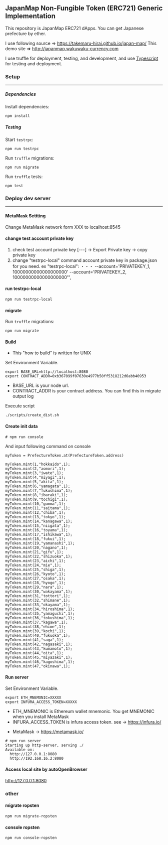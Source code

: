 ## JapanMap Non-Fungible Token (ERC721) Generic Implementation

This repository is JapanMap ERC721 dApps.
You can get Japanese prefecture by ether.

I use following source => https://takemaru-hirai.github.io/japan-map/
This demo site => http://japanmap.wakuwaku-currency.com

I use truffle for deployment, testing, and development, and use [Typescript](https://www.typescriptlang.org/) for testing and deployment.

### Setup
---------------
##### Dependencies

Install dependencies:
```
npm install
```

##### Testing

Start `testrpc`:
```
npm run testrpc
```
Run `truffle` migrations:
```
npm run migrate
```
Run `truffle` tests:
```
npm test
```

### Deploy dev server
---------------
#### MetaMask Settting

Change MetaMask network form XXX to localhost:8545

#### change test account private key

1. check test account private key
 [---] -> Export Private key -> copy private key
2. change "testrpc-local" command account private key in package.json for you need.
 ex "testrpc-local": ・・・ --account='PRIVATEKEY_1, 10000000000000000000'  --account='PRIVATEKEY_2, 10000000000000000000'",

#### run testrpc-local

```
npm run testrpc-local
```

#### migrate

Run `truffle` migrations:
```
npm run migrate
```

#### Build

* This "how to build" is written for UNIX

Set Environment Variable.

```
export BASE_URL=http://localhost:8080
export CONTRACT_ADDR=0xb367099f07630e4977b50ff5318212d6abb40953
```

- BASE_URL is your node url.
- CONTRACT_ADDR is your contract address. You can find this in migrate output log

Execute script

```
./scripts/create_dist.sh
```

#### Create init data

```
# npm run console
```
And input following command on console
```
myToken = PrefectureToken.at(PrefectureToken.address)

myToken.mint(1,"hokkaido",1);
myToken.mint(2,"aomori",1);
myToken.mint(3,"iwate",1);
myToken.mint(4,"miyagi",1);
myToken.mint(5,"akita",1);
myToken.mint(6,"yamagata",1);
myToken.mint(7,"fukushima",1);
myToken.mint(8,"ibaraki",1);
myToken.mint(9,"tochigi",1);
myToken.mint(10,"gumma",1);
myToken.mint(11,"saitama",1);
myToken.mint(12,"chiba",1);
myToken.mint(13,"tokyo",1);
myToken.mint(14,"kanagawa",1);
myToken.mint(15,"niigata",1);
myToken.mint(16,"toyama",1);
myToken.mint(17,"ishikawa",1);
myToken.mint(18,"fukui",1);
myToken.mint(19,"yamanashi",1);
myToken.mint(20,"nagano",1);
myToken.mint(21,"gifu",1);
myToken.mint(22,"shizuoka",1);
myToken.mint(23,"aichi",1);
myToken.mint(24,"mie",1);
myToken.mint(25,"shiga",1);
myToken.mint(26,"kyoto",1);
myToken.mint(27,"osaka",1);
myToken.mint(28,"hyogo",1);
myToken.mint(29,"nara",1);
myToken.mint(30,"wakayama",1);
myToken.mint(31,"tottori",1);
myToken.mint(32,"shimane",1);
myToken.mint(33,"okayama",1);
myToken.mint(34,"hiroshima",1);
myToken.mint(35,"yamaguchi",1);
myToken.mint(36,"tokushima",1);
myToken.mint(37,"kagawa",1);
myToken.mint(38,"ehime",1);
myToken.mint(39,"kochi",1);
myToken.mint(40,"fukuoka",1);
myToken.mint(41,"saga",1);
myToken.mint(42,"nagasaki",1);
myToken.mint(43,"kumamoto",1);
myToken.mint(44,"oita",1);
myToken.mint(45,"miyazaki",1);
myToken.mint(46,"kagoshima",1);
myToken.mint(47,"okinawa",1);
```

#### Run server

Set Environment Variable.

```
export ETH_MNEMONIC=XXXXX
export INFURA_ACCESS_TOKEN=XXXXX
```

- ETH_MNEMONIC is Ethereum wallet mnemonic. You get MNEMONIC when you install MetaMask
- INFURA_ACCESS_TOKEN is infura access token. see -> https://infura.io/

* MetaMask -> https://metamask.io/

```
# npm run server
Starting up http-server, serving ./
Available on:
  http://127.0.0.1:8080
  http://192.168.16.2:8080
```

#### Access local site by autoOpenBrowser

http://127.0.0.1:8080

### other

#### migrate ropsten

```
npm run migrate-ropsten
```

#### console ropsten

```
npm run console-ropsten
```
